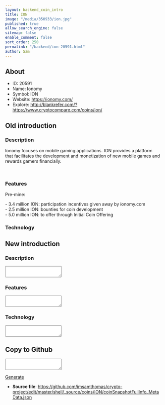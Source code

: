 ```yaml
---
layout: backend_coin_intro
title: ION
image: "/media/350933/ion.jpg"
published: true
allow_search_engine: false
sitemap: false
enable_comment: false
sort_order: 250
permalink: "/backend/ion-20591.html"
author: Sam
---
```


## About

- ID: 20591
- Name: Ionomy
- Symbol: ION
- Website: https://ionomy.com/
- Explore: http://blankrefer.com/?https://www.cryptocompare.com/coins/ion/


## Old introduction

### Description

<p><span>Ionomy focuses on mobile gaming applications. ION provides a platform that facilitates the development and monetization of new mobile games and rewards gamers financially.</span> </p><p> </p>

### Features
<p>Pre-mine:</p><p><span>- 3.4 million ION: participation incentives given away by ionomy.com</span><br /><span>- 2.5 million ION: bounties for coin development</span><br /><span>- 5.0 million ION: to offer through Initial Coin Offering</span></p>

### Technology




## New introduction


### Description
<textarea id="meta_description" name="description"></textarea>

### Features
<textarea id="meta_features" name="features"></textarea>

### Technology
<textarea id="meta_technology" name="technology"></textarea>


## Copy to Github

<textarea id="coinsnapshotfullinfo_metadata"></textarea>

<a href="#gen" onclick="generateMetaDatJson()">Generate</a>

- **Source file**: <a href="https://github.com/imsamthomas/crypto-project/edit/master/shell/_source/coins/ION/coinSnapshotFullInfo_MetaData.json">https://github.com/imsamthomas/crypto-project/edit/master/shell/_source/coins/ION/coinSnapshotFullInfo_MetaData.json</a>

